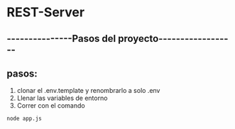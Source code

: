 # REST-Server

## ---------------Pasos del proyecto------------------

## pasos:
1. clonar el .env.template y renombrarlo a solo .env
2. Llenar las variables de entorno
3. Correr con el comando
```
node app.js
```